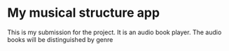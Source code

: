 # My musical structure app

This is my submission for the project. It is an audio book player. The audio books will be distinguished by genre
